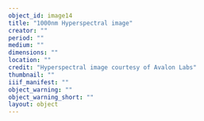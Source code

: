 ```yaml
---
object_id: image14
title: "1000nm Hyperspectral image"
creator: ""
period: ""
medium: ""
dimensions: ""
location: ""
credit: "Hyperspectral image courtesy of Avalon Labs"
thumbnail: ""
iiif_manifest: ""
object_warning: ""
object_warning_short: ""
layout: object
---
```



